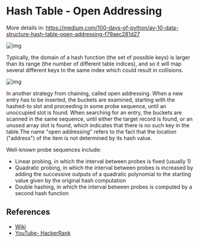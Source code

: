 # Hash Table - Open Addressing

More details in:
https://medium.com/100-days-of-python/ay-10-data-structure-hash-table-open-addressing-f79aec281d27

![img](https://upload.wikimedia.org/wikipedia/commons/thumb/5/58/Hash_table_4_1_1_0_0_1_0_LL.svg/300px-Hash_table_4_1_1_0_0_1_0_LL.svg.png)

Typically, the domain of a hash function (the set of possible keys) is larger than its range (the number of different table indices), and so it will map several different keys to the same index which could result in collisions.

![img](https://upload.wikimedia.org/wikipedia/commons/thumb/b/bf/Hash_table_5_0_1_1_1_1_0_SP.svg/380px-Hash_table_5_0_1_1_1_1_0_SP.svg.png)

In another strategy from chaining, called open addressing. When a new entry has to be inserted, the buckets are examined, starting with the hashed-to slot and proceeding in some probe sequence, until an unoccupied slot is found. When searching for an entry, the buckets are scanned in the same sequence, until either the target record is found, or an unused array slot is found, which indicates that there is no such key in the table.The name "open addressing" refers to the fact that the location ("address") of the item is not determined by its hash value. 

Well-known probe sequences include:

- Linear probing, in which the interval between probes is fixed (usually 1)
- Quadratic probing, in which the interval between probes is increased by adding the successive outputs of a quadratic polynomial to the starting value given by the original hash computation
- Double hashing, in which the interval between probes is computed by a second hash function


## References

- [Wiki](https://en.wikipedia.org/wiki/Hash_table)
- [YouTube- HackerRank](https://www.youtube.com/watch?v=shs0KM3wKv8)
